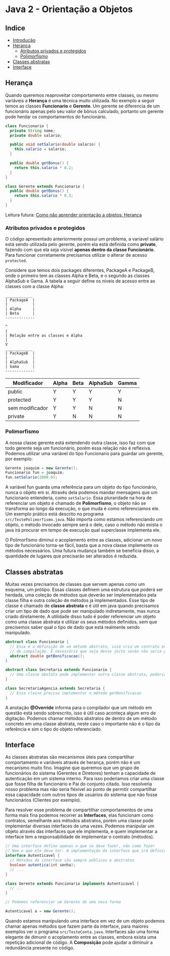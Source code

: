 # Java 2 - Orientação a Objetos

## Indice

- [Introdução](#introdução)
- [Herança](#herança)
  - [Atributos privados e protegidos](#atributos-privados-e-protegidos)
  - [Polimorfismo](#polimorfismo)
- [Classes abstratas](#classes-abstratas)
- [Interface](#interface)


## Herança

Quando queremos reaproveitar comportamento entre classes, ou mesmo variáveis a **Herança** é uma técnica muito utilizada. No exemplo a seguir temos as classes **Funcionario** e **Gerente**. Um gerente se diferencia de um funcionário apenas pelo seu valor de bônus calculado, portanto um gerente pode herdar os comportamentos do funcionário.

```java
class Funcionario {
  private String nome;
  private double salario;

  public void setSalario(double salario) {
    this.salario = salario;
  }

  public double getBonus() {
    return this.salario * 0.2;
  }
}

class Gerente extends Funcionario {
  public double getBonus() {
    return this.salario * 0.3;
  }
}
```

Leitura futura: [Como não aprender orientação a objetos: Herança](http://blog.caelum.com.br/como-nao-aprender-orientacao-a-objetos-heranca/)

### Atributos privados e protegidos

O código apresentado anteriormente possui um problema, a variavel salário está sendo utilizada pelo gerente, porém ela está definida como **private**, fazendo com que ela seja visivel **apenas dentro da classe Funcionário**. Para funcionar corretamente precisamos utilizar o alterar de acesso ```protected```.

Considere que temos dois packages diferentes, PackageA e PackageB, onde o primeiro tem as classes Alpha e Beta, e o segundo as classes AlphaSub e Gama. A tabela a seguir define os níveis de acesso entre as classes com a classe Alpha:

```
____________
| PackageA  |
|           |
| Alpha     |
| Beta      |
-------------

^
|
| Relação entre as classes e Alpha
|
V
____________
| PackageB  |
|           |
| AlphaSub  |
| Gama      |
-------------
```

Modificador       | Alpha | Beta  | AlphaSub  | Gamma
--                |---    |---    |---        |--     
public            |Y      |Y      |Y          |Y
protected         |Y      |Y      |Y          |N
sem modificador   |Y      |Y      |N          |N
private           |Y      |N      |N          |N

### Polimorfismo

A nossa classe gerente está extendendo outra classe, isso faz com que todo gerente seja um funcionário, porém essa relação não é reflexiva. Podemos utilizar uma variável do tipo Funcionario para guardar um gerente, por exemplo:

```java
Gerente joaquim = new Gerente();
Funcionario fun = joaquim;
fun.setSalario(2000.0);
```

A variável fun guarda uma referência para um objeto do tipo funcionário, nunca o objeto em si. Através dela podemos mandar mensagens que um funcionario entenderia, como `setSalario`. Essa pluraridade na hora de referenciar um objeto é chamado de **Polimorfismo**, o objeto não se transforma ao longo da execução, o que muda é como referenciamos ele. Um exemplo prático está descrito no programa `src/TestePolimorfismo.java`. Não importa como estamos referenciando um objeto, o método invocado sempre será o dele, caso o método não exista o java irá procurar em tempo de execução qual superclasse implementa ele.

O Polimorfismo diminui o acoplamento entre as classes, adicionar um novo tipo de funcionário torna-se fácil, basta que a nova classe implemente os métodos necessários. Uma futura mudança também se beneficia disso, a quantidade de lugares que precisarão ser alterados é reduzida.

## Classes abstratas

Muitas vezes precisamos de classes que servem apenas como um esquema, um prótipo. Essas classes definem uma estrutura que poderá ser herdada, uma coleção de métodos que deverão ser implementados pela classe filha e outra coleção de métodos ja implementados. Esse tipo de classe é chamado de **classe abstrata** e é útil em java quando precisamos criar um tipo de dado que pode ser manipulado indiretamente, mas nunca criado diretamente. A utilidade disso tudo é poder referenciar um objeto como uma classe abstrata e utilizar os seus métodos definidos, sem que precisemos saber qual o tipo de dado que está realmente sendo manipulado.

```java
abstract class Funcionario {
  // Essa é a definição de um método abstrato, isso cria um contrato entre a classe abstrata e a concreta. A classe filha precisa implementar o método abstrato, caso contrário isso irá gerar um erro
  // de compilação. É necessário que seja desse jeito senão não seria possível fazer uso do polimorfismo das classes que implementam Funcionario
  abstract double getBonificacao();
}

abstract class Secretaria extends Funcionario {
  // Uma classe abstata pode implementar outra classe abstrata, poderiamos implementar os métodos também caso seja necessário
}

class SecretariaAgencia extends Secretaria {
  // Essa classe precisa implementar o método getBonificacao
}
```

A anotação **@Override** informa para o compilador que um método em questão está sendo sobrescrito, isso é útil caso aconteça algum erro de digitação. Podemos chamar métodos abstratos de dentro de um método concreto em uma classe abstrata, neste caso o importante não é o tipo da referência e sim o tipo do objeto referenciado.

## Interface

As classes abstratas são mecanismos úteis para compartilhar comportamento e variáveis através de herança, porém não é um mecanismo muito fino. Imagine que queremos que um grupo de funcionários do sistema (Gerentes e Diretores) tenham a capacidade de autenticação em um sistema interno. Para isso poderiamos criar uma classe que fosse filha de funcionário e Pai do conjunto citado. Isso resolveria nosso problema mas não seria fléxivel ao ponto de permitir compartilhar essa capacidade com outros tipos de usuários do sistema que não fosse funcionários (Clientes por exemplo).

Para resolver esse problema de compartilhar comportamentos de uma forma mais fina podemos recorrer as **Interfaces**, elas funcionam como contratos, semelhante aos métodos abstratos, porém uma classe pode implementar diversas interfaces de uma vezes. Podemos manipular um objeto através das interfaces que ele implementa, e quem implementar a interface tem a responsabilidade de implementar o contrato (métodos).

```java
// Uma interface define apenas o que se deve fazer, não como fazer
// Nem o que ele deve ter. A implementação da interface que irá definir isso
interface Autenticavel {
  // Métodos de interface são sempre públicos e abstratos
  boolean autentica(int senha);
  // ...
}

class Gerente extends Funcionario implements Autenticavel {
  // ...
}

// Podemos referenciar um Gerente de uma nova forma

Autenticavel a = new Gerente();
```

Quando estamos manipulando uma interface em vez de um objeto podemos chamar apenas métodos que fazem parte da interface, para maiores exemplos ver o programa `src/TesteConta.java`. Interfaces são uma forma elegante de dimunir o acoplamento entre as classes, embora exista uma repetição adicional de código. A **Composição** pode ajudar a diminuir a redundância presente no código.
